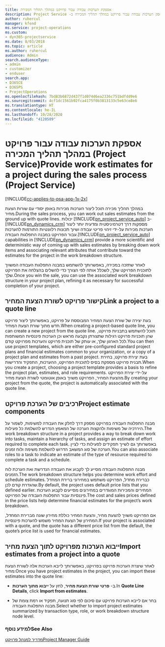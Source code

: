 ```yaml
---
title: אספקת הערכות עבודה עבור פרויקט במהלך תהליך המכירה
description: כיצד לספק הערכות עבודה עבור פרויקט במהלך תהליך המכירה ב- ‏‫Project Service
author: ruhercul
manager: kfend
ms.service: project-operations
ms.custom:
- dyn365-projectservice
ms.date: 8/03/2018
ms.topic: article
ms.author: ruhercul
audience: Admin
search.audienceType:
- admin
- customizer
- enduser
search.app:
- D365CE
- D365PS
- ProjectOperations
ms.openlocfilehash: 7bd83b6872d437f1d074d6ea2336c751bdfdd9e6
ms.sourcegitcommit: 4cf1dc1561b92fca4175f0b3813133c5e63ce8e6
ms.translationtype: HT
ms.contentlocale: he-IL
ms.lasthandoff: 10/28/2020
ms.locfileid: "4120589"
---
```

# <a name="provide-work-estimates-for-a-project-during-the-sales-process-project-service"></a><span data-ttu-id="97ac8-103">אספקת הערכות עבודה עבור פרויקט במהלך תהליך המכירה (Project Service)</span><span class="sxs-lookup"><span data-stu-id="97ac8-103">Provide work estimates for a project during the sales process (Project Service)</span></span>

[!INCLUDE[cc-applies-to-psa-app-1x-2x](../includes/cc-applies-to-psa-app-1x-2x.md)]

<span data-ttu-id="97ac8-104">במהלך תהליך מכירה תוכל ליצור הערכות מכירות באופן יסודי עם שורות הצעת מחיר.</span><span class="sxs-lookup"><span data-stu-id="97ac8-104">During the sales process, you can work out sales estimates from the ground up with quote lines.</span></span> <span data-ttu-id="97ac8-105">יכולות [!INCLUDE[pn_project_service_auto](../includes/pn-project-service-auto.md)] ב- [!INCLUDE[pn_dynamics_crm](../includes/pn-dynamics-crm.md)] מספקות דרך דטרמיניסטית ומדעית יותר ליצור הערכות מכירות על-ידי זיהוי פריטי עבודה ושיוך תכונות רלוונטיות התורמות להערכות עבור הפרויקט במבנה התפלגות העבודה.</span><span class="sxs-lookup"><span data-stu-id="97ac8-105">[!INCLUDE[pn_project_service_auto](../includes/pn-project-service-auto.md)] capabilities in [!INCLUDE[pn_dynamics_crm](../includes/pn-dynamics-crm.md)] provide a more scientific and deterministic way of coming up with sales estimates by breaking down work items and associating relevant attributes that contribute toward the estimates for the project in the work breakdown structure.</span></span>  
  
 <span data-ttu-id="97ac8-106">לאחר שתזכה במכירה, באפשרותך להשתמש במבנה התפלגות העבודה המשויך לתוכנית הפרויקט שלך, לשכלל אותה לפי הצורך כדי להשלים בהצלחה את הפרויקט שלך.</span><span class="sxs-lookup"><span data-stu-id="97ac8-106">Once you win the sale, you can use the associated work breakdown structure in your project plan, refining it as necessary for successful completion of your project.</span></span>  
  
## <a name="link-a-project-to-a-quote-line"></a><span data-ttu-id="97ac8-107">קישור פרויקט לשורת הצעת המחיר</span><span class="sxs-lookup"><span data-stu-id="97ac8-107">Link a project to a quote line</span></span>  
 <span data-ttu-id="97ac8-108">בעת יצירה של שורת הצעת המחיר המבוססת על פרויקט, באפשרותך ליצור פרויקט חדש מתוך שורת הצעת המחיר.</span><span class="sxs-lookup"><span data-stu-id="97ac8-108">When creating a project-based quote line, you can create a new project from the quote line.</span></span> <span data-ttu-id="97ac8-109">תוכל להשתמש בתבניות פרויקט, שהן תוכניות פרויקט רגילות שתצורתן נקבעה מראש וכן הערכות פיננסיות המשותפות לכל הארגון שלך, או עותק של תוכנית פרויקט והערכות מפרויקט קודם.</span><span class="sxs-lookup"><span data-stu-id="97ac8-109">You can then use project templates, which are either pre-configured standard project plans and financial estimates common to your organization, or a copy of a project plan and estimates from a past project.</span></span> <span data-ttu-id="97ac8-110">בעת יצירת פרויקט, בחירת תבנית פרויקט מספקת בסיס לתוכנית הפרויקט, ההערכות, התפקיד והדרישות.</span><span class="sxs-lookup"><span data-stu-id="97ac8-110">When you create a project, choosing a project template provides a basis to refine the project plan, estimates, and role requirements.</span></span> <span data-ttu-id="97ac8-111">על-ידי יצירת הפרויקט מהצעת המחיר, הפרויקט משויך באופן אוטומטי לשורת הצעת מחיר.</span><span class="sxs-lookup"><span data-stu-id="97ac8-111">By creating your project from the quote, the project is automatically associated with the quote line.</span></span>  
  
## <a name="project-estimate-components"></a><span data-ttu-id="97ac8-112">רכיבים של הערכת פרויקט</span><span class="sxs-lookup"><span data-stu-id="97ac8-112">Project estimate components</span></span>  
 <span data-ttu-id="97ac8-113">מבנה התפלגות העבודה בפרויקט מספק דרך לחלק את העבודה למשימות, לשמור על היררכיה של משימות ולהקצות הערכה של המאמץ הנדרש להשלמת כל פעילות.</span><span class="sxs-lookup"><span data-stu-id="97ac8-113">The work breakdown structure in a project provides a way to break down work into tasks, maintain a hierarchy of tasks, and assign an estimate of effort required to complete each task.</span></span> <span data-ttu-id="97ac8-114">באפשרותך גם לשייך תפקידים לפעילות כדי לציין הערכה של סוג המשאב הדרוש להשלמת משימה ולוח זמנים.</span><span class="sxs-lookup"><span data-stu-id="97ac8-114">You can also associate roles to a task to indicate an estimate of the type of resource required to complete a task and a schedule.</span></span>  
  
 <span data-ttu-id="97ac8-115">מבנה התפלגות העבודה מסייע לך לקבוע את העבודה הנדרשת ואת הערכת לוח הזמנים.</span><span class="sxs-lookup"><span data-stu-id="97ac8-115">The work breakdown structure helps you determine work effort and schedule estimates.</span></span> <span data-ttu-id="97ac8-116">כברירת מחדל, הפרויקט משתמש במחירוני ברירת המחדל שהגדרת קודם לכן.</span><span class="sxs-lookup"><span data-stu-id="97ac8-116">By default, the project uses default price lists that you defined earlier.</span></span> <span data-ttu-id="97ac8-117">המחירים והמכירות המוגדרים במחירונים מסייעים לקבוע הערכות פיננסיות עבור התפלגות העבודה של הפרויקט.</span><span class="sxs-lookup"><span data-stu-id="97ac8-117">The cost and sales prices defined in the price lists help determine financial estimates for the project’s work breakdown.</span></span>  
  
 <span data-ttu-id="97ac8-118">אם הפרויקט משויך להצעת מחיר, והצעת המחיר כוללת מחירון שונה מברירת המחדל, המחירון של הצעת המחיר משמש להערכות פיננסיות.</span><span class="sxs-lookup"><span data-stu-id="97ac8-118">If your project is associated with a quote, and the quote has a different price list from the default, the quote’s price list is used for financial estimates.</span></span>  
  
## <a name="import-estimates-from-a-project-into-a-quote"></a><span data-ttu-id="97ac8-119">ייבוא הערכות מפרויקט לתוך הצעת מחיר</span><span class="sxs-lookup"><span data-stu-id="97ac8-119">Import estimates from a project into a quote</span></span>  
 <span data-ttu-id="97ac8-120">לאחר שיצרת הערכות פרויקט בפרויקט, באפשרותך לייבא הערכות אלה לשורת הצעת מחיר:</span><span class="sxs-lookup"><span data-stu-id="97ac8-120">Once you have project estimates in the project, you can import these estimates into the quote line:</span></span>  
  
-   <span data-ttu-id="97ac8-121">ב- **פרטי שורת הצעת מחיר**, לחץ על **ייבוא מתוך הערכות**.</span><span class="sxs-lookup"><span data-stu-id="97ac8-121">In **Quote Line Details**, click **Import from estimates**.</span></span> 

-   <span data-ttu-id="97ac8-122">בחר אם לייבא הערכות פרויקט עם סיכום לפי סוג תנועה, תפקיד או רמת צומת של מבנה התפלגות העבודה.</span><span class="sxs-lookup"><span data-stu-id="97ac8-122">Select whether to import project estimates summarized by transaction type, role, or work breakdown structure node level.</span></span>  
  
### <a name="see-also"></a><span data-ttu-id="97ac8-123">למידע נוסף</span><span class="sxs-lookup"><span data-stu-id="97ac8-123">See Also</span></span>  
 [<span data-ttu-id="97ac8-124">מדריך למנהל פרויקט</span><span class="sxs-lookup"><span data-stu-id="97ac8-124">Project Manager Guide</span></span>](../psa/project-manager-guide.md)
